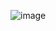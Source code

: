 ![image](https://user-images.githubusercontent.com/87151125/175995135-64f83db0-51fb-46e1-a086-920b921e7a15.png)

